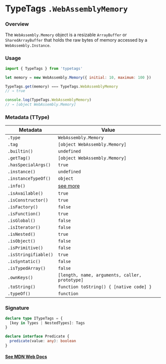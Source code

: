 # TypeTags `.WebAssemblyMemory`

### Overview

The `WebAssembly.Memory` object is a resizable `ArrayBuffer` or `SharedArrayBuffer` that holds the raw bytes of memory accessed by a `WebAssembly.Instance`.

### Usage

```js
import { TypeTags } from 'typetags'

let memory = new WebAssembly.Memory({ initial: 10, maximum: 100 })

TypeTags.get(memory) === TypeTags.WebAssemblyMemory
// → true

console.log(TypeTags.WebAssemblyMemory)
// → [object WebAssembly.Memory]
```

### Metadata (TType)

| Metadata             | Value                                          |
| -------------------- | ---------------------------------------------- |
| `.type`              | `WebAssembly.Memory`                           |
| `.tag`               | `[object WebAssembly.Memory]`                  |
| `.builtin()`         | `undefined`                                    |
| `.getTag()`          | `[object WebAssembly.Memory]`                  |
| `.hasSpecialArgs()`  | `true`                                         |
| `.instance()`        | `undefined`                                    |
| `.instanceTypeOf()`  | `object`                                       |
| `.info()`            | [see more]()                                   |
| `.isAvailable()`     | `true`                                         |
| `.isConstructor()`   | `true`                                         |
| `.isFactory()`       | `false`                                        |
| `.isFunction()`      | `true`                                         |
| `.isGlobal()`        | `false`                                        |
| `.isIterator()`      | `false`                                        |
| `.isNested()`        | `true`                                         |
| `.isObject()`        | `false`                                        |
| `.isPrimitive()`     | `false`                                        |
| `.isStringifiable()` | `true`                                         |
| `.isSyntatic()`      | `false`                                        |
| `.isTypedArray()`    | `false`                                        |
| `.ownKeys()`         | `[length, name, arguments, caller, prototype]` |
| `.toString()`        | `function toString() { [native code] }`        |
| `.typeOf()`          | `function`                                     |

### Signature

```ts
declare type ITypeTags = {
  [key in Types | NestedTypes]: Tags
}

declare interface Predicate {
  predicate(value: any): boolean
}
```

#### [See MDN Web Docs](https://developer.mozilla.org/en-US/docs/Web/JavaScript/Reference/Global_Objects/WebAssembly/Memory)
